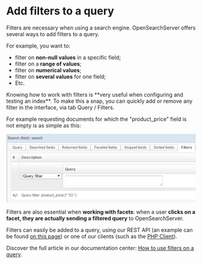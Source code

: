 # Add filters to a query

Filters are necessary when using a search engine. OpenSearchServer offers several ways to add filters to a query.

For example, you want to:

* filter on **non-null values** in a specific field;
* filter on a **range of values**;
* filter on **numerical values**;
* filter on **several values** for one field;
* Etc.
</ul>
Knowing how to work with filters is **very useful when configuring and testing an index**. To make this a snap, you can quickly add or remove any filter in the interface, via tab Query / Filters.

<!--more-->
For example requesting documents for which the "product_price" field is not empty is as simple as this:

![Filters](../images/filters.png)

Filters are also essential when **working with facets**: when a user **clicks on a facet, they are actually sending a filtered query** to OpenSearchServer.

Filters can easily be added to a query, using our REST API (an example can be found [on this page](http://www.opensearchserver.com/documentation/api_v2/searching_using_patterns/template_search.md)) or one of our clients (such as the [PHP Client](https://github.com/jaeksoft/opensearchserver-php-client#search-options)).

Discover the full article in our documentation center: [How to use filters on a query](http://www.opensearchserver.com/documentation/faq/querying/how_to_use_filters_on_query).